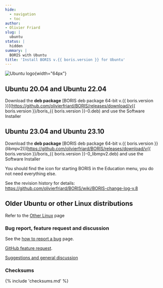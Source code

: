 ```yaml
---
hide:
  - navigation
  - toc
author:
- Olivier Friard
slug: |
  ubuntu
status: |
  hidden
summary: |
  BORIS with Ubuntu
title: 'Install BORIS v.{{ boris.version }} for Ubuntu'
---
```


![Ubuntu logo](https://upload.wikimedia.org/wikipedia/commons/thumb/9/94/Ubuntu_logoib.svg/240px-Ubuntu_logoib.svg.png){width="64px"}

## Ubuntu 20.04 and Ubuntu 22.04

Download the **deb package** [BORIS deb package 64-bit
v.{{ boris.version }}](https://github.com/olivierfriard/BORIS/releases/download/v{{ boris.version }}/boris_{{ boris.version }}-0.deb)
and use the Software Installer




## Ubuntu 23.04 and Ubuntu 23.10

Download the **deb package** [BORIS deb package 64-bit v.{{ boris.version }}
(libmpv2)](https://github.com/olivierfriard/BORIS/releases/download/v{{ boris.version }}/boris_{{ boris.version }}-0_libmpv2.deb)
and use the Software Installer

You should find the icon for starting BORIS in the Education menu, you
do not need everything else.

See the revision history for details:
<https://github.com/olivierfriard/BORIS/wiki/BORIS-change-log-v.8>




## Older Ubuntu or other Linux distributions

Refer to the [Other Linux](other_linux.md) page



### Bug report, feature request and discussion


See the [how to report a bug](report_a_bug.md) page.

[GitHub feature
request](https://github.com/olivierfriard/BORIS/issues/new?assignees=&labels=feature+request&template=feature_request.md&title=).

[Suggestions and general
discussion](https://github.com/olivierfriard/BORIS/discussions)

### Checksums

{% include 'checksums.md' %}

